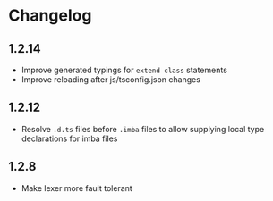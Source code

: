 # Changelog

## 1.2.14

* Improve generated typings for `extend class` statements
* Improve reloading after js/tsconfig.json changes

## 1.2.12

* Resolve `.d.ts` files before `.imba` files to allow supplying local type declarations for imba files

## 1.2.8

* Make lexer more fault tolerant